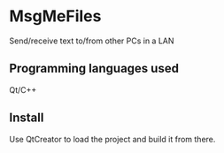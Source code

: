 # MsgMeFiles
Send/receive text to/from other PCs in a LAN

## Programming languages used
Qt/C++

## Install
Use QtCreator to load the project and build it from there.
